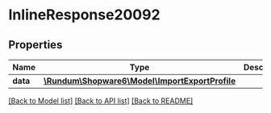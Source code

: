 # InlineResponse20092

## Properties
Name | Type | Description | Notes
------------ | ------------- | ------------- | -------------
**data** | [**\Rundum\Shopware6\Model\ImportExportProfile**](ImportExportProfile.md) |  | [optional] 

[[Back to Model list]](../../README.md#documentation-for-models) [[Back to API list]](../../README.md#documentation-for-api-endpoints) [[Back to README]](../../README.md)

